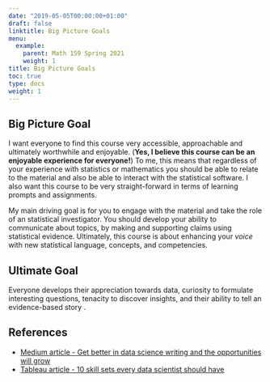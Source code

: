 ```yaml
---
date: "2019-05-05T00:00:00+01:00"
draft: false
linktitle: Big Picture Goals
menu:
  example:
    parent: Math 159 Spring 2021
    weight: 1
title: Big Picture Goals
toc: true
type: docs
weight: 1
---
```



## Big Picture Goal

I want everyone to find this course very accessible, approachable and ultimately worthwhile and enjoyable. (**Yes, I believe this course can be an enjoyable experience for everyone!**) To me, this means that regardless of your experience with statistics or mathematics you should be able to relate to the material and also be able to interact with the statistical software. I also want this course to be very straight-forward in terms of learning prompts and assignments.  

My main driving goal is for you to engage with the material and take the role of an statistical investigator.  You should develop your ability to communicate about topics, by making and supporting claims using statistical evidence.  Ultimately, this course is about enhancing your *voice* with new statistical language, concepts, and competencies.

## Ultimate Goal
Everyone develops their appreciation towards data, curiosity to formulate interesting questions, tenacity to discover insights, and their ability to tell an evidence-based story .


## References
- [Medium article - Get better in data science writing and the opportunities will grow](https://towardsdatascience.com/get-better-in-data-science-writing-and-the-opportunities-will-grow-9d37fdada262)
- [Tableau article - 10 skill sets every data scientist should have](https://www.tableau.com/learn/articles/data-science-skills)



